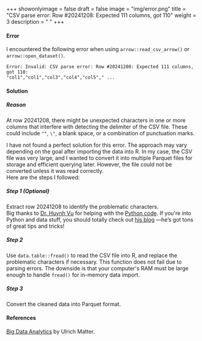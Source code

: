 +++
showonlyimage = false
draft = false
image = "img/error.png"
title = "CSV parse error: Row #20241208: Expected 111 columns, got 110"
weight = 3
description = " "
+++


#### Error
I encountered the following error when using `arrow::read_csv_arrow()` or `arrow::open_dataset()`.  

```
Error: Invalid: CSV parse error: Row #20241208: Expected 111 columns, got 110: 
"col1","col1","col3","col4","col5"," ...
```


#### Solution
##### Reason
At row 20241208, there might be unexpected characters in one or more columns 
that interfere with detecting the delimiter of the CSV file. 
These could include `""`, `\"`, a blank space, or a combination of punctuation marks.  

I have not found a perfect solution for this error. 
The approach may vary depending on the goal after importing the data into R. 
In my case, the CSV file was very large, and I wanted to convert it into 
multiple Parquet files for storage and efficient querying later. 
However, the file could not be converted unless it was read correctly.  
Here are the steps I followed:

##### Step 1 (Optional)
Extract row 20241208 to identify the problematic characters.  
Big thanks to <a href="https://huynhvu.com/" target="_blank">Dr. Huynh Vu</a> 
for helping with the <a href="https://github.com/vuh95" target="_blank">Python code</a>. 
If you're into Python and data stuff, you should totally check out <a href="https://huynhvu.com/" target="_blank">his blog</a>
—he’s got tons of great tips and tricks!

##### Step 2
Use `data.table::fread()` to read the CSV file into R, and replace the problematic characters if necessary. 
This function does not fail due to parsing errors. 
The downside is that your computer's RAM must be large enough to handle `fread()` for in-memory data import.

##### Step 3
Convert the cleaned data into Parquet format.

#### References
<a href="https://umatter.github.io/BigData/" target="_blank">Big Data Analytics</a> by Ulrich Matter.







